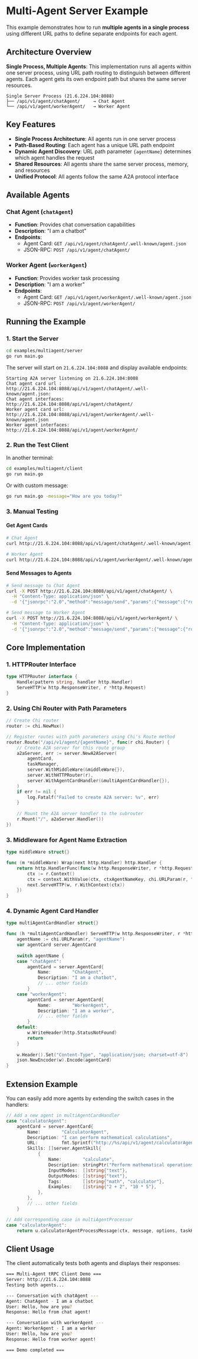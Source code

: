 # Multi-Agent Server Example

This example demonstrates how to run **multiple agents in a single process** using different URL paths to define separate endpoints for each agent.

## Architecture Overview

**Single Process, Multiple Agents**: This implementation runs all agents within one server process, using URL path routing to distinguish between different agents. Each agent gets its own endpoint path but shares the same server resources.

```
Single Server Process (21.6.224.104:8088)
├── /api/v1/agent/chatAgent/     → Chat Agent
└── /api/v1/agent/workerAgent/   → Worker Agent  
```

## Key Features

- **Single Process Architecture**: All agents run in one server process
- **Path-Based Routing**: Each agent has a unique URL path endpoint
- **Dynamic Agent Discovery**: URL path parameter `{agentName}` determines which agent handles the request
- **Shared Resources**: All agents share the same server process, memory, and resources
- **Unified Protocol**: All agents follow the same A2A protocol interface

## Available Agents

### Chat Agent (`chatAgent`)
- **Function**: Provides chat conversation capabilities
- **Description**: "I am a chatbot"
- **Endpoints**: 
  - Agent Card: `GET /api/v1/agent/chatAgent/.well-known/agent.json`
  - JSON-RPC: `POST /api/v1/agent/chatAgent/`

### Worker Agent (`workerAgent`)
- **Function**: Provides worker task processing
- **Description**: "I am a worker"
- **Endpoints**:
  - Agent Card: `GET /api/v1/agent/workerAgent/.well-known/agent.json`
  - JSON-RPC: `POST /api/v1/agent/workerAgent/`

## Running the Example

### 1. Start the Server
```bash
cd examples/multiagent/server
go run main.go
```

The server will start on `21.6.224.104:8088` and display available endpoints:
```
Starting A2A server listening on 21.6.224.104:8088
Chat agent card url : http://21.6.224.104:8088/api/v1/agent/chatAgent/.well-known/agent.json:
Chat agent interfaces: http://21.6.224.104:8088/api/v1/agent/chatAgent/
Worker agent card url: http://21.6.224.104:8088/api/v1/agent/workerAgent/.well-known/agent.json
Worker agent interfaces: http://21.6.224.104:8088/api/v1/agent/workerAgent/
```

### 2. Run the Test Client
In another terminal:
```bash
cd examples/multiagent/client
go run main.go
```

Or with custom message:
```bash
go run main.go -message="How are you today?"
```

### 3. Manual Testing

#### Get Agent Cards
```bash
# Chat Agent
curl http://21.6.224.104:8088/api/v1/agent/chatAgent/.well-known/agent.json

# Worker Agent
curl http://21.6.224.104:8088/api/v1/agent/workerAgent/.well-known/agent.json
```

#### Send Messages to Agents
```bash
# Send message to Chat Agent
curl -X POST http://21.6.224.104:8088/api/v1/agent/chatAgent/ \
  -H "Content-Type: application/json" \
  -d '{"jsonrpc":"2.0","method":"message/send","params":{"message":{"role":"user","kind":"message","messageId":"test-123","parts":[{"kind":"text","text":"Hello!"}]}},"id":1}'

# Send message to Worker Agent
curl -X POST http://21.6.224.104:8088/api/v1/agent/workerAgent/ \
  -H "Content-Type: application/json" \
  -d '{"jsonrpc":"2.0","method":"message/send","params":{"message":{"role":"user","kind":"message","messageId":"test-456","parts":[{"kind":"text","text":"What can you do?"}]}},"id":1}'
```

## Core Implementation

### 1. HTTPRouter Interface
```go
type HTTPRouter interface {
    Handle(pattern string, handler http.Handler)
    ServeHTTP(w http.ResponseWriter, r *http.Request)
}
```

### 2. Using Chi Router with Path Parameters
```go
// Create Chi router
router := chi.NewMux()

// Register routes with path parameters using Chi's Route method
router.Route("/api/v1/agent/{agentName}", func(r chi.Router) {
    // Create A2A server for this route group
    a2aServer, err := server.NewA2AServer(
        agentCard,
        taskManager,
        server.WithMiddleWare(&middleWare{}),
        server.WithHTTPRouter(r),
        server.WithAgentCardHandler(&multiAgentCardHandler{}),
    )
    if err != nil {
        log.Fatalf("Failed to create A2A server: %v", err)
    }
    
    // Mount the A2A server handler to the subrouter
    r.Mount("/", a2aServer.Handler())
})
```

### 3. Middleware for Agent Name Extraction
```go
type middleWare struct{}

func (m *middleWare) Wrap(next http.Handler) http.Handler {
    return http.HandlerFunc(func(w http.ResponseWriter, r *http.Request) {
        ctx := r.Context()
        ctx = context.WithValue(ctx, ctxAgentNameKey, chi.URLParam(r, "agentName"))
        next.ServeHTTP(w, r.WithContext(ctx))
    })
}
```

### 4. Dynamic Agent Card Handler
```go
type multiAgentCardHandler struct{}

func (h *multiAgentCardHandler) ServeHTTP(w http.ResponseWriter, r *http.Request) {
    agentName := chi.URLParam(r, "agentName")
    var agentCard server.AgentCard
    
    switch agentName {
    case "chatAgent":
        agentCard = server.AgentCard{
            Name:        "ChatAgent",
            Description: "I am a chatbot",
            // ... other fields
        }
    case "workerAgent":
        agentCard = server.AgentCard{
            Name:        "WorkerAgent",
            Description: "I am a worker",
            // ... other fields
        }
    default:
        w.WriteHeader(http.StatusNotFound)
        return
    }
    
    w.Header().Set("Content-Type", "application/json; charset=utf-8")
    json.NewEncoder(w).Encode(agentCard)
}
```

## Extension Example

You can easily add more agents by extending the switch cases in the handlers:

```go
// Add a new agent in multiAgentCardHandler
case "calculatorAgent":
    agentCard = server.AgentCard{
        Name:        "CalculatorAgent",
        Description: "I can perform mathematical calculations",
        URL:         fmt.Sprintf("http://%s/api/v1/agent/calculatorAgent/", *host),
        Skills: []server.AgentSkill{
            {
                Name:        "calculate",
                Description: stringPtr("Perform mathematical operations"),
                InputModes:  []string{"text"},
                OutputModes: []string{"text"},
                Tags:        []string{"math", "calculator"},
                Examples:    []string{"2 + 2", "10 * 5"},
            },
        },
        // ... other fields
    }

// Add corresponding case in multiAgentProcessor
case "calculatorAgent":
    return u.calculatorAgentProcessMessage(ctx, message, options, taskHandler)
```

## Client Usage

The client automatically tests both agents and displays their responses:

```bash
=== Multi-Agent tRPC Client Demo ===
Server: http://21.6.224.104:8088
Testing both agents...

--- Conversation with chatAgent ---
Agent: ChatAgent - I am a chatbot
User: Hello, how are you?
Response: Hello from chat agent!

--- Conversation with workerAgent ---
Agent: WorkerAgent - I am a worker
User: Hello, how are you?
Response: Hello from worker agent!

=== Demo completed ===
```
